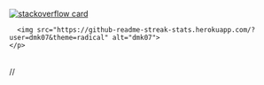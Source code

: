  [![stackoverflow card](https://readme-components.vercel.app/api?component=stackoverflow&stackoverflowid=14942321)](https://stackoverflow.com/users/14942321/dipak-kadam)

  


  <tr> 
    <p align="center">

      <img src="https://github-readme-streak-stats.herokuapp.com/?user=dmk07&theme=radical" alt="dmk07">
    </p>
  </tr>

</table>
  


</table> 
<table> 

</table>



//

 


